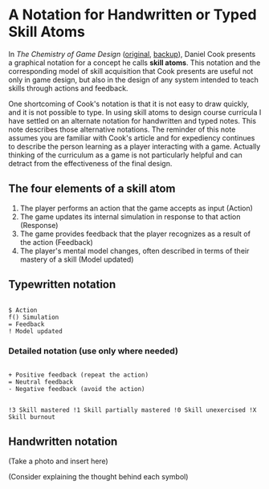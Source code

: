 # A Notation for Handwritten or Typed Skill Atoms

In <cite>The Chemistry of Game Design</cite> ([original][1], [backup][2]), Daniel Cook presents a graphical notation for a concept he calls <strong>skill atoms</strong>. This notation and the corresponding model of skill acquisition that Cook presents are useful not only in game design, but also in the design of any system intended to teach skills through actions and feedback.

One shortcoming of Cook's notation is that it is not easy to draw quickly, and it is not possible to type. In using skill atoms to design course curricula I have settled on an alternate notation for handwritten and typed notes. This note describes those alternative notations. The reminder of this note assumes you are familiar with Cook's article and for expediency continues to describe the person learning as a player interacting with a game. Actually thinking of the curriculum as a game is not particularly helpful and can detract from the effectiveness of the final design.

## The four elements of a skill atom

1. The player performs an action that the game accepts as input (Action)
2. The game updates its internal simulation in response to that action (Response)
3. The game provides feedback that the player recognizes as a result of the action (Feedback)
4. The player's mental model changes, often described in terms of their mastery of a skill (Model updated)

## Typewritten notation

<code>
$ Action
f() Simulation
= Feedback
! Model updated
</code>

### Detailed notation (use only where needed)

<code>
+ Positive feedback (repeat the action)
= Neutral feedback
- Negative feedback (avoid the action)

!3 Skill mastered
!1 Skill partially mastered
!0 Skill unexercised
!X Skill burnout
</code>


## Handwritten notation

(Take a photo and insert here)

(Consider explaining the thought behind each symbol)




[1]: https://www.gamasutra.com/view/feature/129948/the_chemistry_of_game_design.php
[2]: https://drive.google.com/file/d/1U2XgwhUVqmZTtWf_QoPuXYDzvXWjoBF9/
